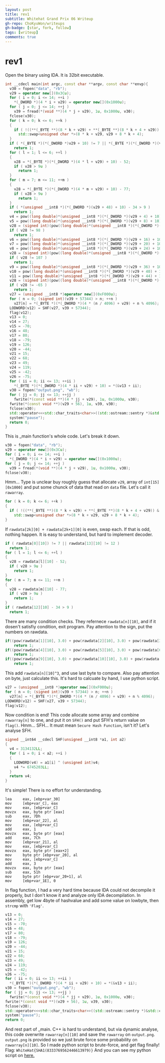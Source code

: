 ```yaml
---
layout: post
title: rev1
subtitle: Whitehat Grand Prix 06 Writeup
gh-repo: ChoKyuWon/writeups
gh-badge: [star, fork, follow]
tags: [writeup]
comments: true
---
```


# rev1
Open the binary using IDA. It is 32bit executable.
```C++
int __cdecl main(int argc, const char **argv, const char **envp){
  v30 = fopen("data", "rb");
  v29 = operator new[](0x3Cu);
  for ( i = 0; i <= 14; ++i )
    *(_DWORD *)(4 * i + v29) = operator new[](0x1000u);
  for ( j = 0; j <= 14; ++j )
    v39 = fread(*(void **)(4 * j + v29), 1u, 0x1000u, v30);
  fclose(v30);
  for ( k = 0; k <= 6; ++k )
  {
    if ( !((**(_BYTE **)(8 * k + v29) + **(_BYTE **)(8 * k + 4 + v29)) & 1) )
      std::swap<unsigned char *>(8 * k + v29, v29 + 8 * k + 4);
  }
  if ( *(_BYTE *)(*(_DWORD *)v29 + 10) != 7 || *(_BYTE *)(*(_DWORD *)(v29 + 52) + 10) != 12 )
    return 1;
  for ( l = 1; l <= 6; ++l )
  {
    v28 = *(_BYTE *)(*(_DWORD *)(4 * l + v29) + 10) - 52;
    if ( v28 > 9u )
      return 1;
  }
  for ( m = 7; m <= 11; ++m )
  {
    v28 = *(_BYTE *)(*(_DWORD *)(4 * m + v29) + 10) - 77;
    if ( v28 > 9u )
      return 1;
  }
  if ( *(unsigned __int8 *)(*(_DWORD *)(v29 + 48) + 10) - 34 > 9 )
    return 1;
  v4 = pow((long double)*(unsigned __int8 *)(*(_DWORD *)(v29 + 4) + 10), 3.0);
  v5 = pow((long double)*(unsigned __int8 *)(*(_DWORD *)(v29 + 8) + 10), 3.0) + v4;
  v28 = (signed int)(pow((long double)*(unsigned __int8 *)(*(_DWORD *)(v29 + 12) + 10), 3.0) + v5);
  if ( v28 != 98 )
    return 1;
  v6 = pow((long double)*(unsigned __int8 *)(*(_DWORD *)(v29 + 16) + 10), 3.0);
  v7 = pow((long double)*(unsigned __int8 *)(*(_DWORD *)(v29 + 20) + 10), 3.0) + v6;
  v8 = pow((long double)*(unsigned __int8 *)(*(_DWORD *)(v29 + 24) + 10), 3.0) + v7;
  v28 = (signed int)(pow((long double)*(unsigned __int8 *)(*(_DWORD *)(v29 + 28) + 10), 3.0) + v8);
  if ( v28 != 107 )
    return 1;
  v9 = pow((long double)*(unsigned __int8 *)(*(_DWORD *)(v29 + 36) + 10), 3.0);
  v10 = pow((long double)*(unsigned __int8 *)(*(_DWORD *)(v29 + 40) + 10), 3.0) + v9;
  v11 = pow((long double)*(unsigned __int8 *)(*(_DWORD *)(v29 + 44) + 10), 3.0) + v10;
  v28 = (signed int)(pow((long double)*(unsigned __int8 *)(*(_DWORD *)(v29 + 48) + 10), 3.0) + v11);
  if ( v28 != -65 )
    return 1;
  v27 = (unsigned __int8 *)operator new[](0xF000u);
  for ( n = 0; (signed int)(v39 + 57344) > n; ++n )
    v27[n] = *(_BYTE *)(*(_DWORD *)(4 * (n / 4096) + v29) + n % 4096);
  LODWORD(v12) = SHF(v27, v39 + 57344);
  flag(v12);
  v13 = 0;
  v14 = 27;
  v15 = -70;
  v16 = 48;
  v17 = 80;
  v18 = -79;
  v19 = 126;
  v20 = -44;
  v21 = 15;
  v22 = 68;
  v23 = 49;
  v24 = 119;
  v25 = -42;
  v26 = -75;
  for ( ii = 0; ii <= 13; ++ii )
    *(_BYTE *)(*(_DWORD *)(4 * ii + v29) + 10) = *(&v13 + ii);
  v30 = fopen("output.png", "wb");
  for ( jj = 0; jj <= 13; ++jj )
    fwrite(*(const void **)(4 * jj + v29), 1u, 0x1000u, v30);
  fwrite(*(const void **)(v29 + 56), 1u, v39, v30);
  fclose(v30);
  std::operator<<<std::char_traits<char>>((std::ostream::sentry *)&std::cout, "\n");
  system("pause");
  return 0;
}
```
This is _main function's whole code. Let's break it down.
```C++
v30 = fopen("data", "rb");
v29 = operator new[](0x3Cu);
for ( i = 0; i <= 14; ++i )
  *(_DWORD *)(4 * i + v29) = operator new[](0x1000u);
for ( j = 0; j <= 14; ++j )
  v39 = fread(*(void **)(4 * j + v29), 1u, 0x1000u, v30);
fclose(v30);
```
Hmm... Type is unclear buy roughly guess that allocate ```v29```, array of ```int[15][0x1000]``` and put some chunck of data that read on ```data``` file. Let's call it ```rawarray```.
```C++
for ( k = 0; k <= 6; ++k )
{
  if ( !((**(_BYTE **)(8 * k + v29) + **(_BYTE **)(8 * k + 4 + v29)) & 1) )
    std::swap<unsigned char *>(8 * k + v29, v29 + 8 * k + 4);
}
```
If ```rawdata[2k][0] + rawdata[2k+1][0]``` is even, swap each. If that is odd, nothing happen. It is easy to understand, but hard to implement decoder.
```C++
if ( rawdata[0][10]) != 7 || rawdata[13][10] != 12 )
  return 1;
for ( l = 1; l <= 6; ++l )
{
  v28 = rawdata[l][10] - 52;
  if ( v28 > 9u )
    return 1;
}
for ( m = 7; m <= 11; ++m )
{
  v28 = rawdata[m][10] - 77;
  if ( v28 > 9u )
    return 1;
}
if ( rawdata[12][10] - 34 > 9 )
  return 1;
```
There are many condition checks. They refernece ```rawdata[n][10]```, and if it dosen't satisfiy condition, exit program. 
Pay attention to the sign, put the numbers on rawdata.
```C++
if((pow(rawdata[1][10], 3.0) + pow(rawdata[2][10], 3.0) + pow(rawdata[3][10], 3.0)) != 98)
    return 1;
if((pow(rawdata[4][10], 3.0) + pow(rawdata[5][10], 3.0) + pow(rawdata[6][10], 3.0) + pow(rawdata[7][10], 3.0)) != 98)
    return 1;
if((pow(rawdata[9][10], 3.0) + pow(rawdata[10][10], 3.0) + pow(rawdata[11][10], 3.0) + pow(rawdata[12][10], 3.0)) != 98)
    return 1;
```
This add ```rawdata[n][10]^3```, and use last byte to compare. Also pay attention on byte, just calculate this. It's hard to calcuate by hand, I use python script. 
```C++
v27 = (unsigned __int8 *)operator new[](0xF000u);
for ( n = 0; (signed int)(v39 + 57344) > n; ++n )
  v27[n] = *(_BYTE *)(*(_DWORD *)(4 * (n / 4096) + v29) + n % 4096);
LODWORD(v12) = SHF(v27, v39 + 57344);
flag(v12);
```
Now condition is end! This code allocate some array and combine ```rawarray[n]``` to one, and put it on ```SFH()``` and put SFH's return value on ```flag()```.
Hmm... SFH... It must mean ```Secure Hash Function```, isn't it? Let's analyse SFH.
```C++
signed __int64 __cdecl SHF(unsigned __int8 *a1, int a2)
{
  v4 = 3134132LL;
  for ( i = 0; i < a2; ++i )
  {
    LODWORD(v4) = a1[i] ^ (unsigned int)v4;
    v4 *= 6745203LL;
  }
  return v4;
}
```
It's simple! There is no effort for understanding.

```assembly
lea     eax, [ebp+var_30]
mov     [ebp+var_C], eax
mov     eax, [ebp+var_C]
movzx   eax, byte ptr [eax]
sub     eax, 7Dh
mov     [ebp+var_22], al
mov     eax, [ebp+var_C]
add     eax, 1
movzx   eax, byte ptr [eax]
add     eax, 7Ch
mov     [ebp+var_21], al
mov     eax, [ebp+var_C]
movzx   eax, byte ptr [eax+2]
mov     byte ptr [ebp+var_20], al
mov     eax, [ebp+var_C]
add     eax, 3
movzx   eax, byte ptr [eax]
sub     eax, 51h
mov     byte ptr [ebp+var_20+1], al
mov     [ebp+var_1E], 0
```
In flag function, I had a very hard time because IDA could not decompile it properly, but I don't know it and analyze only IDA decompilation. In assembly, get low 4byte of hashvalue and add some value on lowbyte, then ```strcmp``` with ```'Flag'```.
```C++
v13 = 0;
v14 = 27;
v15 = -70;
v16 = 48;
v17 = 80;
v18 = -79;
v19 = 126;
v20 = -44;
v21 = 15;
v22 = 68;
v23 = 49;
v24 = 119;
v25 = -42;
v26 = -75;
for ( ii = 0; ii <= 13; ++ii )
  *(_BYTE *)(*(_DWORD *)(4 * ii + v29) + 10) = *(&v13 + ii);
v30 = fopen("output.png", "wb");
for ( jj = 0; jj <= 13; ++jj )
  fwrite(*(const void **)(4 * jj + v29), 1u, 0x1000u, v30);
fwrite(*(const void **)(v29 + 56), 1u, v39, v30);
fclose(v30);
std::operator<<<std::char_traits<char>>((std::ostream::sentry *)&std::cout, "\n");
system("pause");
return 0;
```
And rest part of _main. C++ is hard to understand, but via dynamic analyse, this code overwrite ```rawarray[n][10]``` and save the ```rawarray``` on ```output.png```. ```output.png``` is provided so we just brute force some probability on ```rawarray[n][10]```. So I made python script to brute-force, and get flag finally!
Flag: ```WhiteHat{SHA1(8333769562446613979)}```
And you can see my python script on [here.](https://github.com/ChoKyuWon/writeups/blob/master/WhitehatGrandprix06/Reversing1/test.py)